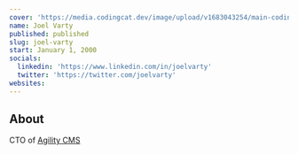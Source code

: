 ```yaml
---
cover: 'https://media.codingcat.dev/image/upload/v1683043254/main-codingcatdev-photo/podcast-guest/joelvarty'
name: Joel Varty
published: published
slug: joel-varty
start: January 1, 2000
socials:
  linkedin: 'https://www.linkedin.com/in/joelvarty'
  twitter: 'https://twitter.com/joelvarty'
websites:
---
```


## About

CTO of [Agility CMS](https://agilitycms.com/)
